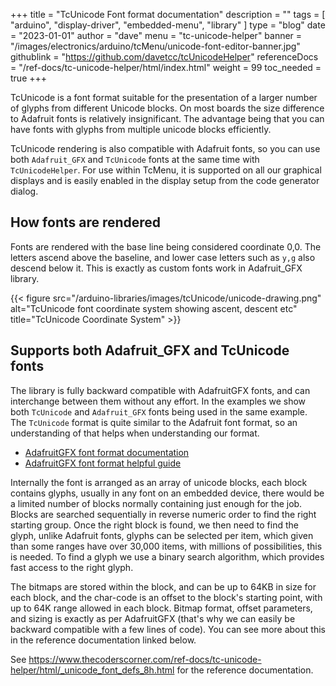 +++
title = "TcUnicode Font format documentation"
description = ""
tags = [ "arduino", "display-driver", "embedded-menu", "library" ]
type = "blog"
date = "2023-01-01"
author =  "dave"
menu = "tc-unicode-helper"
banner = "/images/electronics/arduino/tcMenu/unicode-font-editor-banner.jpg"
githublink = "https://github.com/davetcc/tcUnicodeHelper"
referenceDocs = "/ref-docs/tc-unicode-helper/html/index.html"
weight = 99
toc_needed = true
+++

TcUnicode is a font format suitable for the presentation of a larger number of glyphs from different Unicode blocks. On most boards the size difference to Adafruit fonts is relatively insignificant. The advantage being that you can have fonts with glyphs from multiple unicode blocks efficiently. 

TcUnicode rendering is also compatible with Adafruit fonts, so you can use both `Adafruit_GFX` and `TcUnicode` fonts at the same time with `TcUnicodeHelper`. For use within TcMenu, it is supported on all our graphical displays and is easily enabled in the display setup from the code generator dialog.

## How fonts are rendered

Fonts are rendered with the base line being considered coordinate 0,0. The letters ascend above the baseline, and lower case letters such as `y,g` also descend below it. This is exactly as custom fonts work in Adafruit_GFX library.

{{< figure src="/arduino-libraries/images/tcUnicode/unicode-drawing.png" alt="TcUnicode font coordinate system showing ascent, descent etc" title="TcUnicode Coordinate System" >}} 

## Supports both Adafruit_GFX and TcUnicode fonts

The library is fully backward compatible with AdafruitGFX fonts, and can interchange between them without any effort. In the examples we show both `TcUnicode` and `Adafruit_GFX` fonts being used in the same example. The `TcUnicode` format is quite similar to the Adafruit font format, so an understanding of that helps when understanding our format.

* [AdafruitGFX font format documentation](https://learn.adafruit.com/creating-custom-symbol-font-for-adafruit-gfx-library/understanding-the-font-specification)
* [AdafruitGFX font format helpful guide](https://glenviewsoftware.com/projects/products/adafonteditor/adafruit-gfx-font-format/)

Internally the font is arranged as an array of unicode blocks, each block contains glyphs, usually in any font on an embedded device, there would be a limited number of blocks normally containing just enough for the job. Blocks are searched sequentially in reverse numeric order to find the right starting group. Once the right block is found, we then need to find the glyph, unlike Adafruit fonts, glyphs can be selected per item, which given than some ranges have over 30,000 items, with millions of possibilities, this is needed. To find a glyph we use a binary search algorithm, which provides fast access to the right glyph.

The bitmaps are stored within the block, and can be up to 64KB in size for each block, and the char-code is an offset to the block's starting point, with up to 64K range allowed in each block. Bitmap format, offset parameters, and sizing is exactly as per AdafruitGFX (that's why we can easily be backward compatible with a few lines of code). You can see more about this in the reference documentation linked below.

See https://www.thecoderscorner.com/ref-docs/tc-unicode-helper/html/_unicode_font_defs_8h.html for the reference documentation.